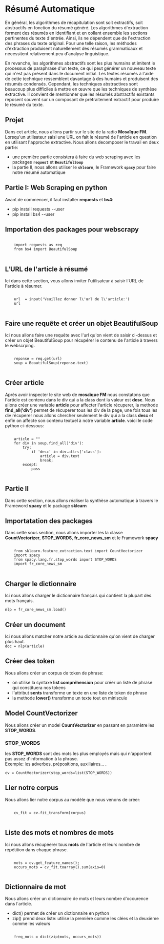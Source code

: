 # Résumé Automatique
En général, les algorithmes de récapitulation sont soit extractifs, soit abstractifs en fonction du résumé généré. Les algorithmes d'extraction forment des résumés en identifiant et en collant ensemble les sections pertinentes du texte d'entrée. Ainsi, ils ne dépendent que de l'extraction des phrases du texte original. Pour une telle raison, les méthodes d'extraction produisent naturellement des résumés grammaticaux et nécessitent relativement peu d'analyse linguistique.

En revanche, les algorithmes abstractifs sont les plus humains et imitent le processus de paraphrase d'un texte, ce qui peut générer un nouveau texte qui n'est pas présent dans le document initial. Les textes résumés à l'aide de cette technique ressemblent davantage à des humains et produisent des résumés condensés. Cependant, les techniques abstractives sont beaucoup plus difficiles à mettre en œuvre que les techniques de synthèse extractive. Il convient de mentionner que les résumés abstractifs existants reposent souvent sur un composant de prétraitement extractif pour produire le résumé du texte.

## Projet
Dans cet article, nous allons partir sur le site de la radio **Mosaïque FM**. Lorsqu'un utilisateur saisi une URL on fait le résumé de l'article en question en utilisant l'approche extractive.
Nous allons decomposer le travail en deux partie:
* une première partie consistera à faire du web scraping avec les packages <code>**request**</code> et <code>**BeautifulSoup**</code>
* la partie II, nous allons utiliser le <code>**sklearn**</code>, le Framework <code>**spacy**</code> pour faire notre résumé automatique
  
## Partie I: Web Scraping en python
Avant de commencer, il faut installer **requests** et **bs4**:
* pip install requests --user
* pip install bs4 --user

## Importation des packages pour webscrapy
<pre>
<code>
    import requests as req
    from bs4 import BeautifulSoup
</code>
</pre>
## L'URL de l'article à résumé
Ici dans cette section, vous allons inviter l'utilisateur à saisir l'URL de l'article à résumer.
<pre>
<code>
    url  = input('Veuillez donner l\'url de l\'article:')
    url
</code>
</pre>

## Faire une requête et créer un objet BeautifulSoup
Ici nous allons faire une requête avec l'url qu'on vient de saisir ci-dessus et créer un objet BeautifulSoup pour récupérer le contenu de l'article à travers le webscrping.
<pre>
<code>
    reponse = req.get(url)
    soup = BeautifulSoup(reponse.text)
</code>
</pre>

## Créer article
Après avoir inspecter le site web de **mosaïque FM** nous constatons que l'article est contenu dans le div qui a la class dont la valeur est **desc**. Nous allons créer une variable **article** pour affecter l'article récuperer,
la methode **find_all('div')** permet de récuperer tous les div de la page, une fois tous les div récuperer nous allons chercher seulement le div qui a la class **desc** et enfin on affecte son contenu textuel à notre variable **article**. voici le code python ci-dessous:

<pre>
<code>
    article = ""
    for div in soup.find_all('div'):
        try:
            if 'desc' in div.attrs['class']:
                article = div.text
                break;
        except:
            pass
</code>
</pre>

## Partie II
Dans cette section, nous allons réaliser la synthèse automatique à travers le Frameword **spacy** et le package **sklearn**

## Importatation des packages
Dans cette sous section, nous allons importer les la classe **CountVectorizer**, **STOP_WORDS**, **fr_core_news_sm** et le Framework **spacy**
<pre>
<code>
    from sklearn.feature_extraction.text import CountVectorizer
    import spacy
    from spacy.lang.fr.stop_words import STOP_WORDS
    import fr_core_news_sm
</code>
</pre>

## Charger le dictionnaire
Ici nous allons charger le dictionnaire français qui contient la plupart  des mots français.<br>

<code>nlp = fr_core_news_sm.load()</code>

## Créer un document 
Ici nous allons matcher notre article au dictionnaire qu'on vient de charger plus haut.<br>
<code>doc = nlp(article)</code>

## Créer des token
Nous allons créer un corpus de token de phrase:
* on utilise la syntaxe **list compréhension** pour créer un liste de phrase qui constituera nos tokens
* l'attribut **sents** transforme un texte en une liste de token de phrase
* la methode **lower()** transforme un texte tout en miniscule 

## Model CountVectorizer
Nous allons créer un model **CountVectorizer** en passant en paramètre les **STOP_WORDS**.
### STOP_WORDS
les **STOP_WORDS** sont des mots les plus employés mais qui n'apportent pas assez d'information à la phrase.<br>
Exemple: les adverbes, prépositions, auxiliaires... .<br/>

<code>cv = CountVectorizer(stop_words=list(STOP_WORDS))</code>

## Lier notre corpus
Nous allons lier notre corpus au modèle que nous venons de créer:
<pre>
<code>
    cv_fit = cv.fit_transform(corpus)
</code>
</pre>

## Liste des mots et nombres de mots
Ici nous allons récupéerer tous **mots** de l'article et leurs nombre de répétition dans chaque phrase.

<pre>
<code>
    mots = cv.get_feature_names();
    occurs_mots = cv_fit.toarray().sum(axis=0)
</code>
</pre>

## Dictionnaire de mot 
Nous allons créer un dictionnaire de mots et leurs nombre d'occurence dans l'article.
* dict() permet de créer un dictionnaire en python
* zip() prend deux liste: utilise la première comme les clées et la deuxième comme les valeurs
<pre>
<code>
    freq_mots = dict(zip(mots, occurs_mots))
</code>
</pre>
